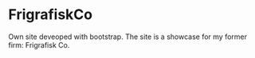 # FrigrafiskCo
Own site deveoped with bootstrap. The site is a showcase for my former firm: Frigrafisk Co.
